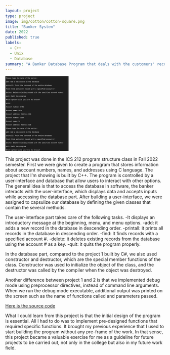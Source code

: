 ```yaml
---
layout: project
type: project
image: img/cotton/cotton-square.png
title: "Banker System"
date: 2022
published: true
labels:
  - C++
  - Unix
  - Database
summary: "A Banker Database Program that deals with the customers' records and stores them in the database, completed in ICS212."
---
```


<img width="200px" src="../img/Banker.jpeg">

This project was done in the ICS 212 program structure class in Fall 2022 semester. First we were given to create a program that stores information about account numbers, names, and addresses using C language. The project that I’m showing is built by C++. The program is controlled by a user-interface and database that allow users to interact with other options. The general idea is that to access the database in software, the banker interacts with the user-interface, which displays data and accepts inputs while accessing the database part. After building a user-interface, we were assigned to capsulize our database by defining the given classes that contain the several methods.

The user-interface part takes care of the following tasks.
-It displays an introductory message at the beginning, menu, and menu options.
-add: it adds a new record in the database in descending order.
-printall: it prints all records in the database in descending order.
-find: It finds records with a specified account #.
-delete: it deletes existing records from the database using the account # as a key.
-quit: it quits the program properly.

In the database part, compared to the project 1 built by C#, we also used constructor and destructor, which are the special member functions of the class. Constructor was used to initialize the object of the class, and the destructor was called by the compiler when the object was destroyed.

Another difference between project 1 and 2 is that we implemented debug mode using preprocessor directives, instead of command line arguments. When we run the debug mode executable, additional output was printed on the screen such as the name of functions called and parameters passed. 

[Here is the source code](https://github.com/YeeunS/YeeunS.github.io/tree/main/projects/Banker)

What I could learn from this project is that the initial design of the program is essential. All I had to do was to implement pre-designed functions that required specific functions. It brought my previous experience that I used to start building the program without any pre-frame of the work. In that sense, this project became a valuable exercise for me as a guideline for future projects to be carried out, not only in the college but also in my future work field. 

